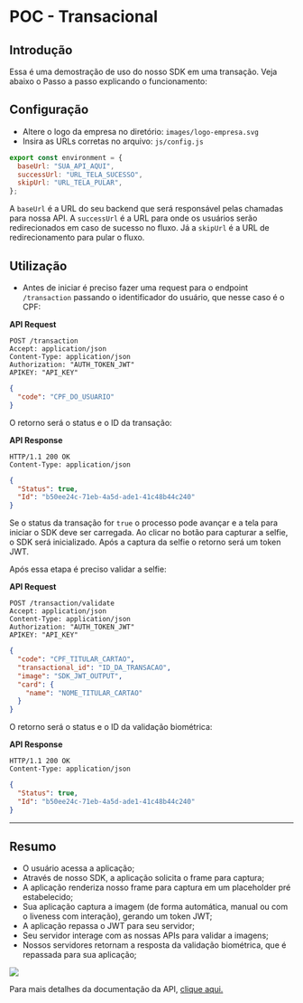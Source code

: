 # POC - Transacional

## Introdução

Essa é uma demostração de uso do nosso SDK em uma transação. Veja abaixo o Passo a passo explicando o funcionamento:

## Configuração

- Altere o logo da empresa no diretório: `images/logo-empresa.svg`
- Insira as URLs corretas no arquivo: `js/config.js` <br />



```js
export const environment = {
  baseUrl: "SUA_API_AQUI",
  successUrl: "URL_TELA_SUCESSO",
  skipUrl: "URL_TELA_PULAR",
};
```

A `baseUrl` é a URL do seu backend que será responsável pelas chamadas para nossa API. A `successUrl` é a URL para onde os usuários serão redirecionados em caso de sucesso no fluxo. Já a `skipUrl` é a URL de redirecionamento para pular o fluxo.


## Utilização

- Antes de iniciar é preciso fazer uma request para o endpoint `/transaction` passando o identificador do usuário, que nesse caso é o CPF:

**API Request**

```
POST /transaction
Accept: application/json
Content-Type: application/json
Authorization: "AUTH_TOKEN_JWT"
APIKEY: "API_KEY"
```

```json
{
  "code": "CPF_DO_USUARIO"
}
```

O retorno será o status e o ID da transação:

**API Response**

```
HTTP/1.1 200 OK
Content-Type: application/json
```

```json
{
  "Status": true,
  "Id": "b50ee24c-71eb-4a5d-ade1-41c48b44c240"
}
```

Se o status da transação for `true` o processo pode avançar e a tela para iniciar o SDK deve ser carregada. Ao clicar no botão para capturar a selfie, o SDK será inicializado. Após a captura da selfie o retorno será um token JWT.

Após essa etapa é preciso validar a selfie:

**API Request**

```
POST /transaction/validate
Accept: application/json
Content-Type: application/json
Authorization: "AUTH_TOKEN_JWT"
APIKEY: "API_KEY"
```

```json
{
  "code": "CPF_TITULAR_CARTAO",
  "transactional_id": "ID_DA_TRANSACAO",
  "image": "SDK_JWT_OUTPUT",
  "card": {
    "name": "NOME_TITULAR_CARTAO"
  }
}
```

O retorno será o status e o ID da validação biométrica:

**API Response**

```
HTTP/1.1 200 OK
Content-Type: application/json
```

```json
{
  "Status": true,
  "Id": "b50ee24c-71eb-4a5d-ade1-41c48b44c240"
}
```

<hr>

## Resumo

- O usuário acessa a aplicação;
- Através de nosso SDK, a aplicação solicita o frame para captura;
- A aplicação renderiza nosso frame para captura em um placeholder pré estabelecido;
- Sua aplicação captura a imagem (de forma automática, manual ou com o liveness com interação), gerando um token JWT;
- A aplicação repassa o JWT para seu servidor;
- Seu servidor interage com as nossas APIs para validar a imagens;
- Nossos servidores retornam a resposta da validação biométrica, que é repassada para sua aplicação;

<img src="https://user-images.githubusercontent.com/1706703/173040789-8df30c0d-4bcc-4d1a-8ce7-a74cb08f6476.png">

Para mais detalhes da documentação da API, [clique aqui.](https://www4.acesso.io/transacional/services/transactional/docs/)
